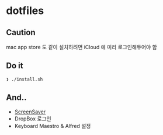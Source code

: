 # dotfiles

## Caution
mac app store 도 같이 설치하려면 iCloud 에 미리 로그인해두어야 함

## Do it

```zsh
❯ ./install.sh
```

## And..

* [ScreenSaver](https://github.com/JohnCoates/Aerial)
* DropBox 로그인
* Keyboard Maestro & Alfred 설정

